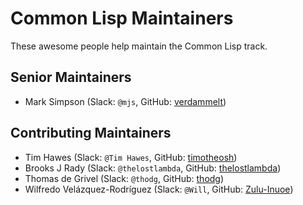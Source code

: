 # Common Lisp Maintainers

These awesome people help maintain the Common Lisp track.

## Senior Maintainers

- Mark Simpson (Slack: `@mjs`, GitHub: [verdammelt](https://github.com/verdammelt))

## Contributing Maintainers

- Tim Hawes (Slack: `@Tim Hawes`, GitHub: [timotheosh](https://github.com/timotheosh))
- Brooks J Rady (Slack: `@thelostlambda`, GitHub: [thelostlambda](https://github.com/TheLostLambda))
- Thomas de Grivel (Slack: `@thodg`, GitHub: [thodg](https://github.com/thodg))
- Wilfredo Velázquez-Rodríguez (Slack: `@Will`, GitHub: [Zulu-Inuoe](https://github.com/Zulu-Inuoe))
